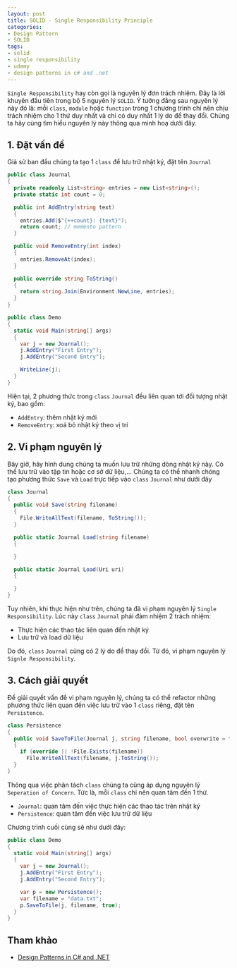 ```yaml
---
layout: post
title: SOLID - Single Responsibility Principle
categories:
- Design Pattern
- SOLID
tags:
- solid
- single responsibility
- udemy
- design patterns in c# and .net
---
```

`Single Responsibility` hay còn gọi là nguyên lý đơn trách nhiệm. Đây là lời khuyên
đầu tiên trong bộ 5 nguyên lý `SOLID`. Ý tưởng đằng sau nguyên lý này đó là: mỗi
`class`, `module` hoặc `function` trong 1 chương trình chỉ nên chịu trách nhiệm
cho 1 thứ duy nhất và chỉ có duy nhất 1 lý do để thay đổi. Chúng ta hãy cùng
tìm hiểu nguyên lý này thông qua minh hoạ dưới đây.

<!--more-->

## 1. Đặt vấn đề

Giả sử ban đầu chúng ta tạo 1 `class` để lưu trữ nhật ký, đặt tên `Journal`

```csharp
public class Journal
{
  private readonly List<string> entries = new List<string>();
  private static int count = 0;

  public int AddEntry(string text)
  {
    entries.Add($"{++count}: {text}");
    return count; // memento pattern
  }

  public void RemoveEntry(int index)
  {
    entries.RemoveAt(index);
  }

  public override string ToString()
  {
    return string.Join(Environment.NewLine, entries);
  }
}

public class Demo
{
  static void Main(string[] args)
  {
    var j = new Journal();
    j.AddEntry("First Entry");
    j.AddEntry("Second Entry");

    WriteLine(j);
  }
}
```

Hiện tại, 2 phương thức trong `class` `Journal` đều liên quan tới đối tượng
nhật ký, bao gồm:

- `AddEntry`: thêm nhật ký mới
- `RemoveEntry`: xoá bỏ nhật ký theo vị trí

## 2. Vi phạm nguyên lý

Bây giờ, hãy hình dung chúng ta muốn lưu trữ những dòng nhật ký này. Có thể lưu
trữ vào tập tin hoặc cơ sở dữ liệu,... Chúng ta có thể nhanh chóng tạo phương
thức `Save` và `Load` trực tiếp vào `class` `Journal` như dưới đây

```csharp
class Journal
{
  public void Save(string filename)
  {
    File.WriteAllText(filename, ToString());
  }

  public static Journal Load(string filename)
  {

  }

  public static Journal Load(Uri uri)
  {

  }
}
```

Tuy nhiên, khi thực hiện như trên, chúng ta đã vi phạm nguyên lý `Single Responsibility`. Lúc này `class` `Journal` phải đảm nhiệm 2 trách nhiệm:

- Thực hiện các thao tác liên quan đến nhật ký
- Lưu trữ và load dữ liệu

Do đó, `class` `Journal` cũng có 2 lý do để thay đổi. Từ đó, vi phạm nguyên
lý `Signle Responsibility`.

## 3. Cách giải quyết

Để giải quyết vấn đề vi phạm nguyên lý, chúng ta có thể refactor những phương
thức liên quan đến việc lưu trữ vào 1 `class` riêng, đặt tên `Persistence`.

```csharp
class Persistence
{
  public void SaveToFile(Journal j, string filename, bool overwrite = false)
  {
    if (override || !File.Exists(filename))
      File.WriteAllText(filename, j.ToString());
  }
}
```

Thông qua việc phân tách `class` chúng ta cũng áp dụng nguyên lý `Seperation of Concern`. Tức là, mỗi `class` chỉ nên quan tâm đến 1 thứ.

- `Journal`: quan tâm đến việc thực hiện các thao tác trên nhật ký
- `Persistence`: quan tâm đến việc lưu trữ dữ liệu

Chương trình cuối cùng sẽ như dưới đây:

```csharp
public class Demo
{
  static void Main(string[] args)
  {
    var j = new Journal();
    j.AddEntry("First Entry");
    j.AddEntry("Second Entry");

    var p = new Persistence();
    var filename = "data.txt";
    p.SaveToFile(j, filename, true);
  }
}
```

## Tham khảo

- [Design Patterns in C# and .NET](https://www.udemy.com/course/design-patterns-csharp-dotnet/)
